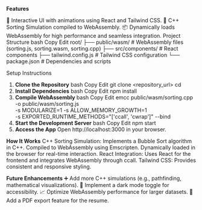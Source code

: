 **Features**

🌟 Interactive UI with animations using React and Tailwind CSS. 
🚀 C++ Sorting Simulation compiled to WebAssembly. 
📦 Dynamically loads WebAssembly for high performance and seamless integration. 
Project Structure 
bash 
Copy 
Edit 
root/ 
├── public/wasm/        # WebAssembly files (sorting.js, sorting.wasm, sorting.cpp) 
├── src/components/    # React components 
├── tailwind.config.js # Tailwind CSS configuration 
└── package.json       # Dependencies and scripts 

Setup Instructions 
1. **Clone the Repository**
bash
Copy
Edit
git clone <repository_url>
cd <repository>
2. **Install Dependencies**
bash
Copy
Edit
npm install
3. **Compile WebAssembly**
bash
Copy
Edit
emcc public/wasm/sorting.cpp -o public/wasm/sorting.js \
    -s MODULARIZE=1 -s ALLOW_MEMORY_GROWTH=1 \
    -s EXPORTED_RUNTIME_METHODS="['ccall', 'cwrap']" --bind
4. **Start the Development Server**
bash
Copy
Edit
npm start
5. **Access the App**
Open http://localhost:3000 in your browser.

**How It Works**
C++ Sorting Simulation:
Implements a Bubble Sort algorithm in C++.
Compiled to WebAssembly using Emscripten.
Dynamically loaded in the browser for real-time interaction.
React Integration:
Uses React for the frontend and integrates WebAssembly through ccall.
Tailwind CSS:
Provides consistent and responsive styling.

**Future Enhancements**
➕ Add more C++ simulations (e.g., pathfinding, mathematical visualizations).
🌙 Implement a dark mode toggle for accessibility.
📈 Optimize WebAssembly performance for larger datasets.
📝 Add a PDF export feature for the resume.
